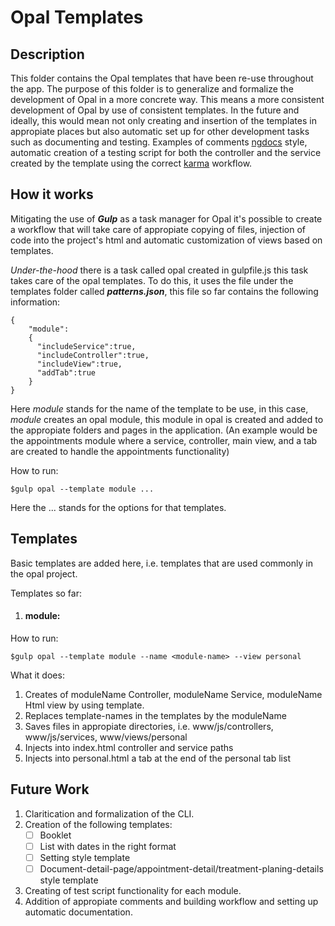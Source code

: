 # Opal Templates

## Description

This folder contains the Opal templates that have been re-use throughout the app. The purpose of this folder is to generalize and formalize the development of Opal in a more concrete way. This means a more consistent development of Opal by use of consistent templates. In the future and ideally, this would mean not only creating and insertion of the templates in appropiate places but also automatic set up for other development tasks such as documenting and testing. Examples of comments [ngdocs](https://github.com/angular/angular.js/wiki/Writing-AngularJS-Documentation) style, automatic creation of a testing script for both the controller and the service created by the template using the correct [karma](https://karma-runner.github.io/1.0/index.html) workflow.

## How it works
Mitigating the use of ***Gulp*** as a task manager for Opal it's possible to create a workflow that will take care of appropiate copying of files, injection of code into the project's html and automatic customization of views based on templates. 


_Under-the-hood_ there is a task called opal created in gulpfile.js this task takes care of the opal templates. To do this, it uses the file under the templates folder called ***patterns.json***, this file so far contains the following information:
```
{
    "module":
    {
      "includeService":true,
      "includeController":true,
      "includeView":true,
      "addTab":true
    }
}
```
Here _module_ stands for the name of the template to be use, in this case, _module_ creates an opal module, this module  in opal is created and added to the appropiate folders and pages in the application.
(An example would be the appointments module where a service, controller, main view, and a tab are created to handle the appointments functionality)

How to run:
```
$gulp opal --template module ...
```
Here the ... stands for the options for that templates.
## Templates
Basic templates are added here, i.e. templates that are used commonly in the opal project.

Templates so far:
1. #### module:
How to run:
```
$gulp opal --template module --name <module-name> --view personal 
```
What it does:
1. Creates of moduleName Controller, moduleName Service, moduleName Html view by using template.
2. Replaces template-names in the templates by the moduleName
3. Saves files in appropiate directories, i.e. www/js/controllers, www/js/services, www/views/personal
4. Injects into index.html controller and service paths
5. Injects into personal.html a tab at the end of the personal tab list


## Future Work
1. Claritication and formalization of the CLI.
2. Creation of the following templates:
    - [ ] Booklet
    - [ ] List with dates in the right format
    - [ ] Setting style template
    - [ ] Document-detail-page/appointment-detail/treatment-planing-details style template

3. Creating of test script functionality for each module.
4. Addition of appropiate comments and building workflow and setting up automatic documentation.

